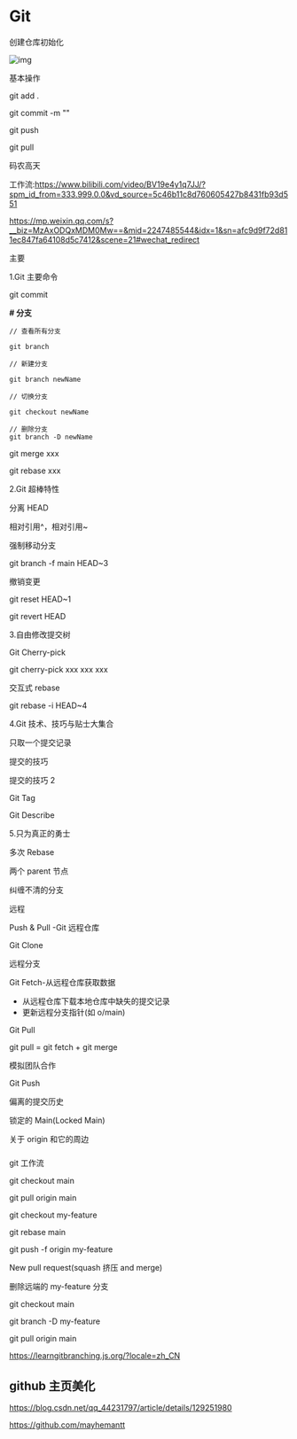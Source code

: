 # Git

创建仓库初始化

![img](https://www.runoob.com/wp-content/uploads/2015/02/git-command.jpg)

基本操作

git add .

git commit -m ""

git push

git pull

码农高天

工作流:https://www.bilibili.com/video/BV19e4y1q7JJ/?spm_id_from=333.999.0.0&vd_source=5c46b11c8d760605427b8431fb93d551

https://mp.weixin.qq.com/s?__biz=MzAxODQxMDM0Mw==&mid=2247485544&idx=1&sn=afc9d9f72d811ec847fa64108d5c7412&scene=21#wechat_redirect

主要

1.Git 主要命令

git commit

**# 分支**

```shell
// 查看所有分支

git branch

// 新建分支

git branch newName

// 切换分支

git checkout newName

// 删除分支
git branch -D newName

```

git merge xxx

git rebase xxx

2.Git 超棒特性

分离 HEAD

相对引用^，相对引用~

强制移动分支

git branch -f main HEAD~3

撤销变更

git reset HEAD~1

git revert HEAD

3.自由修改提交树

Git Cherry-pick

git cherry-pick xxx xxx xxx

交互式 rebase

git rebase -i HEAD~4

4.Git 技术、技巧与贴士大集合

只取一个提交记录

提交的技巧

提交的技巧 2

Git Tag

Git Describe

5.只为真正的勇士

多次 Rebase

两个 parent 节点

纠缠不清的分支

远程

Push & Pull -Git 远程仓库

Git Clone

远程分支

Git Fetch-从远程仓库获取数据

- 从远程仓库下载本地仓库中缺失的提交记录
- 更新远程分支指针(如 o/main)

Git Pull

git pull = git fetch + git merge

模拟团队合作

Git Push

偏离的提交历史

锁定的 Main(Locked Main)

关于 origin 和它的周边

#####

git 工作流

git checkout main

git pull origin main

git checkout my-feature

git rebase main

git push -f origin my-feature

New pull request(squash 挤压 and merge)

删除远端的 my-feature 分支

git checkout main

git branch -D my-feature

git pull origin main

https://learngitbranching.js.org/?locale=zh_CN

## github 主页美化

https://blog.csdn.net/qq_44231797/article/details/129251980

https://github.com/mayhemantt